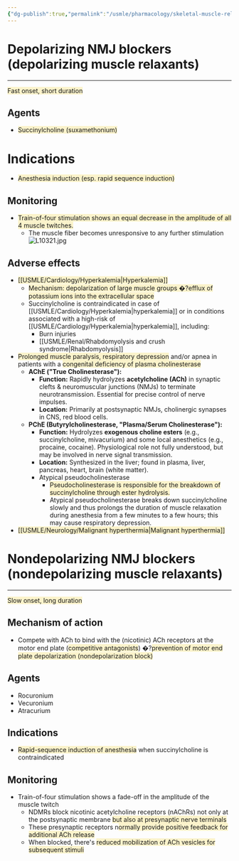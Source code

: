 ```yaml
---
{"dg-publish":true,"permalink":"/usmle/pharmacology/skeletal-muscle-relaxants/","tags":["t1"]}
---
```


# Depolarizing NMJ blockers (depolarizing muscle relaxants)
---
<span style="background:rgba(240, 200, 0, 0.2)">Fast onset, short duration</span>
## Agents
- <span style="background:rgba(240, 200, 0, 0.2)">Succinylcholine (suxamethonium)</span>
# Indications
- <span style="background:rgba(240, 200, 0, 0.2)">Anesthesia induction (esp. rapid sequence induction)</span>
## Monitoring
- <span style="background:rgba(240, 200, 0, 0.2)">Train-of-four stimulation shows an equal decrease in the amplitude of all 4 muscle twitches.</span>
	- The muscle fiber becomes unresponsive to any further stimulation![L10321.jpg](/img/user/appendix/L10321.jpg)
## Adverse effects
- <span style="background:rgba(240, 200, 0, 0.2)">[[USMLE/Cardiology/Hyperkalemia\|Hyperkalemia]]</span>
	- <span style="background:rgba(240, 200, 0, 0.2)">Mechanism: depolarization of large muscle groups �?efflux of potassium ions into the extracellular space</span>
	- Succinylcholine is contraindicated in case of [[USMLE/Cardiology/Hyperkalemia\|hyperkalemia]] or in conditions associated with a high-risk of [[USMLE/Cardiology/Hyperkalemia\|hyperkalemia]], including: 
		- Burn injuries
		- [[USMLE/Renal/Rhabdomyolysis and crush syndrome\|Rhabdomyolysis]]
- <span style="background:rgba(240, 200, 0, 0.2)">Prolonged muscle paralysis, respiratory depression</span> and/or apnea in patients with a <span style="background:rgba(240, 200, 0, 0.2)">congenital deficiency of plasma cholinesterase</span>
	- **AChE ("True Cholinesterase"):**
	    - **Function:** Rapidly hydrolyzes **acetylcholine (ACh)** in synaptic clefts & neuromuscular junctions (NMJs) to terminate neurotransmission. Essential for precise control of nerve impulses.
	    - **Location:** Primarily at postsynaptic NMJs, cholinergic synapses in CNS, red blood cells.
	- **PChE (Butyrylcholinesterase, "Plasma/Serum Cholinesterase"):**
	    - **Function:** Hydrolyzes **exogenous choline esters** (e.g., succinylcholine, mivacurium) and some local anesthetics (e.g., procaine, cocaine). Physiological role not fully understood, but may be involved in nerve signal transmission.
	    - **Location:** Synthesized in the liver; found in plasma, liver, pancreas, heart, brain (white matter).
		- Atypical pseudocholinesterase
			- <span style="background:rgba(240, 200, 0, 0.2)">Pseudocholinesterase is responsible for the breakdown of succinylcholine through ester hydrolysis.</span>
			- Atypical pseudocholinesterase breaks down succinylcholine slowly and thus prolongs the duration of muscle relaxation during anesthesia from a few minutes to a few hours; this may cause respiratory depression.
- <span style="background:rgba(240, 200, 0, 0.2)">[[USMLE/Neurology/Malignant hyperthermia\|Malignant hyperthermia]]</span>

# Nondepolarizing NMJ blockers (nondepolarizing muscle relaxants)
---
<span style="background:rgba(240, 200, 0, 0.2)">Slow onset, long duration</span>
## Mechanism of action
- Compete with ACh to bind with the (nicotinic) ACh receptors at the motor end plate (<span style="background:rgba(240, 200, 0, 0.2)">competitive antagonists</span>) �?<span style="background:rgba(240, 200, 0, 0.2)">prevention of motor end plate depolarization (nondepolarization block)</span>
## Agents
- Rocuronium 
- Vecuronium 
- Atracurium
## Indications
- <span style="background:rgba(240, 200, 0, 0.2)">Rapid-sequence induction of anesthesia</span> when succinylcholine is contraindicated
## Monitoring
- Train-of-four stimulation shows a fade-off in the amplitude of the muscle twitch
	- NDMRs block nicotinic acetylcholine receptors (nAChRs) not only at the postsynaptic membrane <span style="background:rgba(240, 200, 0, 0.2)">but also at presynaptic nerve terminals</span>
	- These presynaptic receptors n<span style="background:rgba(240, 200, 0, 0.2)">ormally provide positive feedback for additional ACh release</span>
	- When blocked, there's <span style="background:rgba(240, 200, 0, 0.2)">reduced mobilization of ACh vesicles for subsequent stimuli</span>

